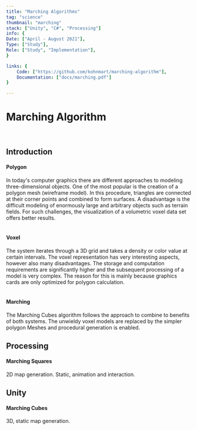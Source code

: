 ```yaml
---
title: "Marching Algorithms"
tag: "science"
thumbnail: "marching"
stack: ["Unity", "C#", "Processing"]
info: {
Date: ["April - August 2021"],
Type: ["Study"],         
Role: ["Study", "Implementation"],
}

links: {
    Code: ["https://github.com/kohnmart/marching-algorithm"],
    Documentation: ["docs/marching.pdf"]
}

---
```


# Marching Algorithm 

<tech-stack :stack="stack"></tech-stack>

<team :info="info" :links="links"></team>

<br />

## Introduction


#### Polygon
In today's computer graphics there are different approaches to modeling three-dimensional objects. One of the most popular is the creation of a polygon mesh (wireframe model). In this procedure, triangles are connected at their corner points and combined to form surfaces. A disadvantage is the difficult modeling of enormously large and arbitrary objects such as terrain fields. For such challenges, the visualization of a volumetric voxel data set offers better results.   <br /> <br />

#### Voxel
The system iterates through a 3D grid and takes a density or color value at certain intervals. The voxel representation has very interesting aspects, however also many disadvantages. The storage and computation requirements are significantly higher and the subsequent processing of a model is very complex. The reason for this is mainly because graphics cards are only optimized for polygon calculation.  <br /> <br />


#### Marching
The Marching Cubes algorithm follows the approach to combine to benefits of both systems. The unwieldy voxel models are replaced by the simpler polygon Meshes and procedural generation is enabled.


## Processing 

#### Marching Squares
2D map generation. Static, animation and interaction.

<image-loader height="medium_wide" image="science/marching/processing"></image-loader>


## Unity

#### Marching Cubes
3D, static map generation.

<image-loader height="medium_wide" image="science/marching/unity"></image-loader>
